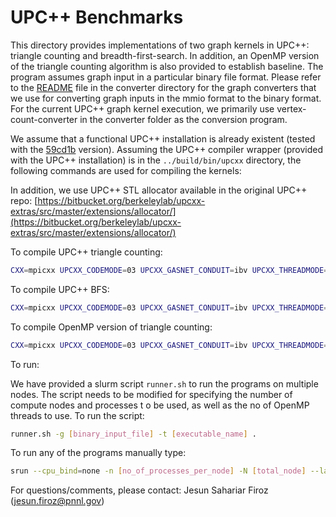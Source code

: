 # UPC++ Benchmarks

This directory provides implementations of two graph kernels in UPC++: triangle counting and breadth-first-search. In addition, an OpenMP version of the triangle counting algorithm is also provided to establish baseline. The program assumes graph input in a particular binary file format. Please refer to the [README](../converters/README.md) file in the converter directory for the graph converters that we use for converting graph inputs in the mmio format to the binary format. For the current UPC++ graph kernel execution, we primarily use vertex-count-converter in the converter folder as the conversion program.

We assume that a functional UPC++ installation is already existent (tested with the [59cd1b](https://bitbucket.org/berkeleylab/upcxx/commits/59cd1ba9a9fa86d897bbc62669d0eb732fd9d373?at=master) version). Assuming the UPC++ compiler wrapper (provided with the UPC++ installation) is in the `../build/bin/upcxx` directory, the following commands are used for compiling the kernels:

In addition, we use UPC++ STL allocator available in the original UPC++ repo:
[https://bitbucket.org/berkeleylab/upcxx-extras/src/master/extensions/allocator/](https://bitbucket.org/berkeleylab/upcxx-extras/src/master/extensions/allocator/)


To compile UPC++ triangle counting:

```bash
CXX=mpicxx UPCXX_CODEMODE=03 UPCXX_GASNET_CONDUIT=ibv UPCXX_THREADMODE=seq GASNET_PHYSMEM_NOPROBE=1 GASNET_CONFIGURE_ARGS=--enable-debug=no ../build/bin/upcxx -v -std=c++14 -Wall -Wextra -O3 -DNDEBUG -fopenmp -lboost_system -I../ -o triangle_counting triangle_counting.cpp
```

To compile UPC++ BFS:

```bash
CXX=mpicxx UPCXX_CODEMODE=03 UPCXX_GASNET_CONDUIT=ibv UPCXX_THREADMODE=seq GASNET_PHYSMEM_NOPROBE=1 GASNET_CONFIGURE_ARGS=--enable-debug=no ../build/bin/upcxx -v -std=c++14 -Wall -Wextra -O3 -DNDEBUG -lboost_system -I../ -o bfs_rget bfs_rget.cpp
```

To compile OpenMP version of triangle counting:

```bash
CXX=mpicxx UPCXX_CODEMODE=03 UPCXX_GASNET_CONDUIT=ibv UPCXX_THREADMODE=par GASNET_PHYSMEM_NOPROBE=1 GASNET_CONFIGURE_ARGS=--enable-debug=no ../build/bin/upcxx -v -std=c++14 -Wall -Wextra -O3 -DNDEBUG  -lboost_system -I../ -o triangle_counting_shared triangle_counting_shared.cpp -fopenmp
```

To run:

We have provided a slurm script `runner.sh` to run the programs on multiple nodes. The script needs to be modified for specifying the number of compute nodes and processes t o be used, as well as the no of OpenMP threads to use. To run the script:

```bash
runner.sh -g [binary_input_file] -t [executable_name] .
```

To run any of the programs manually type:

```bash
srun --cpu_bind=none -n [no_of_processes_per_node] -N [total_node] --label [executable_name] --edgelistfile [binary_ip_file]
```

For questions/comments, please contact: Jesun Sahariar Firoz (jesun.firoz@pnnl.gov)
